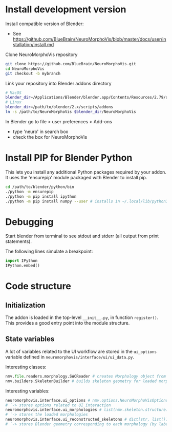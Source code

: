 # Install development version

Install compatible version of Blender:
- See https://github.com/BlueBrain/NeuroMorphoVis/blob/master/docs/user/installation/install.md

Clone NeuroMorphoVis repository 

```sh
git clone https://github.com/BlueBrain/NeuroMorphoVis.git
cd NeuroMorphoVis
git checkout -b mybranch
```

Link your repository into Blender addons directory

```sh
# MacOS
blender_dir=/Applications/Blender/blender.app/Contents/Resources/2.79/scripts/addons
# Linux
blender_dir=/path/to/blender/2.x/scripts/addons
ln -s /path/to/NeuroMorphoVis $blender_dir/NeuroMorphoVis
```


In Blender go to file > user preferences > Add-ons
- type 'neuro' in search box
- check the box for NeuroMorphoVis

# Install PIP for Blender Python

This lets you install any additional Python packages required by your addon.
It uses the 'ensurepip' module packaged with Blender to install pip.

```sh
cd /path/to/blender/python/bin
./python -m ensurepip
./python -m pip install ipython
./python -m pip install numpy --user # installs in ~/.local/lib/python3.X/site-packages/ so it doesn't conflict with packaged numpy in blender/2.XX/python/lib/python2.x/site-packages which cannot be imported
```

# Debugging

Start blender from terminal to see stdout and stderr (all output from print
statements).

The following lines simulate a breakpoint:

```python
import IPython
IPython.embed()
```

# Code structure

## Initialization

The addon is loaded in the top-level `__init__.py`, in function `register()`.
This provides a good entry point into the module structure.

## State variables

A lot of variables related to the UI workflow are stored in the `ui_options` variable defined in `neuromorphovis/interface/ui/ui_data.py`.

Interesting classes:

```python
nmv.file.readers.morphology.SWCReader # creates Morphology object from file
nmv.builders.SkeletonBuilder # builds skeleton geometry for loaded morphology
```

Interesting variables:

```python
neuromorphovis.interface.ui_options # nmv.options.NeuroMorphoVisOptions
# `-> stores options related to UI interaction
neuromorphovis.interface.ui_morphologies # list(nmv.skeleton.structure.Morphology)
# `-> stores the loaded morphologies
neuromorphovis.interface.ui_reconstructed_skeletons # dict[str, list()]
# `-> stores Blender geometry corresponding to each morphology (by label)
```